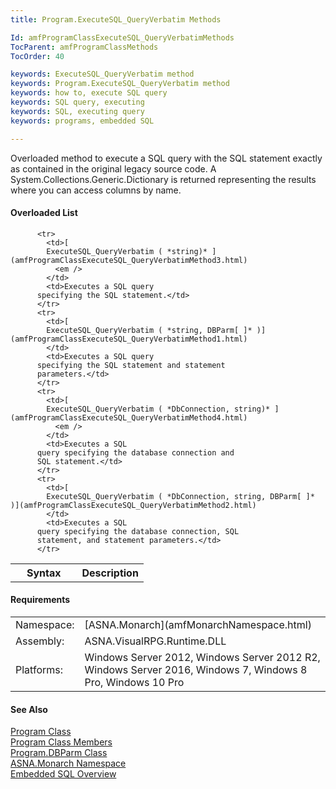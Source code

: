 ```yaml
---
title: Program.ExecuteSQL_QueryVerbatim Methods

Id: amfProgramClassExecuteSQL_QueryVerbatimMethods
TocParent: amfProgramClassMethods
TocOrder: 40

keywords: ExecuteSQL_QueryVerbatim method
keywords: Program.ExecuteSQL_QueryVerbatim method
keywords: how to, execute SQL query
keywords: SQL query, executing
keywords: SQL, executing query
keywords: programs, embedded SQL

---
```


Overloaded method to execute a SQL query with the SQL statement exactly as contained in the original legacy source code. A System.Collections.Generic.Dictionary is returned representing the results where you can access columns by name.

#### Overloaded List
<table class="mytable" cellspacing="0" cellpadding="4" width="90%">
          <colgroup>
            <col width="50%" />
            <col width="50%" />
          </colgroup>
          <tr>
            <th>Syntax</th>
            <th>Description</th>
          </tr>

          <tr>
            <td>[
            ExecuteSQL_QueryVerbatim ( *string)* ](amfProgramClassExecuteSQL_QueryVerbatimMethod3.html)
              <em />
            </td>
            <td>Executes a SQL query
          specifying the SQL statement.</td>
          </tr>
          <tr>
            <td>[
            ExecuteSQL_QueryVerbatim ( *string, DBParm[ ]* )](amfProgramClassExecuteSQL_QueryVerbatimMethod1.html)
            </td>
            <td>Executes a SQL query
          specifying the SQL statement and statement
          parameters.</td>
          </tr>
          <tr>
            <td>[
            ExecuteSQL_QueryVerbatim ( *DbConnection, string)* ](amfProgramClassExecuteSQL_QueryVerbatimMethod4.html)
              <em />
            </td>
            <td>Executes a SQL
          query specifying the database connection and
          SQL statement.</td>
          </tr>
          <tr>
            <td>[
            ExecuteSQL_QueryVerbatim ( *DbConnection, string, DBParm[ ]* )](amfProgramClassExecuteSQL_QueryVerbatimMethod2.html)
            </td>
            <td>Executes a SQL
          query specifying the database connection, SQL
          statement, and statement parameters.</td>
          </tr>
</table>

<!-- start -->

#### Requirements
<table class="dttable" cellspacing="0" cellpadding="4" width="60%">
           <colgroup>
            <col width="15%" style="font-weight:bold" />
            <col width="85%" />
          </colgroup>
          <tr>
            <td>Namespace:</td>
            <td>[ASNA.Monarch](amfMonarchNamespace.html)</td>
          </tr>
          <tr>
            <td>Assembly:</td>
            <td>ASNA.VisualRPG.Runtime.DLL</td>
          </tr>
         <tr>
            <td>Platforms:</td>
            <td> Windows Server 2012, Windows Server 2012 R2, Windows Server 2016, Windows 7, Windows 8 Pro, Windows 10 Pro</td>
         </tr>
</table>

<!-- end -->

#### See Also
[Program Class](amfProgramClass.html)<br />[Program Class Members](amfProgramClassMembers.html)<br />[Program.DBParm Class](amfProgramDBParmClass.html)<br />[ASNA.Monarch Namespace](amfMonarchNamespace.html)<br />[Embedded SQL Overview](amfconSQLStatementExamples.html)
